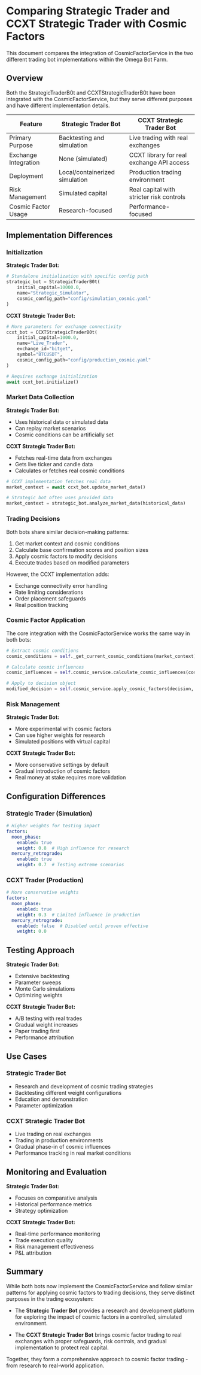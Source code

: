 # Comparing Strategic Trader and CCXT Strategic Trader with Cosmic Factors

This document compares the integration of CosmicFactorService in the two different trading bot implementations within the Omega Bot Farm.

## Overview

Both the StrategicTraderB0t and CCXTStrategicTraderB0t have been integrated with the CosmicFactorService, but they serve different purposes and have different implementation details.

| Feature | Strategic Trader Bot | CCXT Strategic Trader Bot |
|---------|---------------------|---------------------------|
| Primary Purpose | Backtesting and simulation | Live trading with real exchanges |
| Exchange Integration | None (simulated) | CCXT library for real exchange API access |
| Deployment | Local/containerized simulation | Production trading environment |
| Risk Management | Simulated capital | Real capital with stricter risk controls |
| Cosmic Factor Usage | Research-focused | Performance-focused |

## Implementation Differences

### Initialization

**Strategic Trader Bot:**

```python
# Standalone initialization with specific config path
strategic_bot = StrategicTraderB0t(
    initial_capital=10000.0,
    name="Strategic_Simulator",
    cosmic_config_path="config/simulation_cosmic.yaml"
)
```

**CCXT Strategic Trader Bot:**

```python
# More parameters for exchange connectivity
ccxt_bot = CCXTStrategicTraderB0t(
    initial_capital=1000.0,
    name="Live_Trader",
    exchange_id="bitget",
    symbol="BTCUSDT",
    cosmic_config_path="config/production_cosmic.yaml"
)

# Requires exchange initialization
await ccxt_bot.initialize()
```

### Market Data Collection

**Strategic Trader Bot:**

- Uses historical data or simulated data
- Can replay market scenarios
- Cosmic conditions can be artificially set

**CCXT Strategic Trader Bot:**

- Fetches real-time data from exchanges
- Gets live ticker and candle data
- Calculates or fetches real cosmic conditions

```python
# CCXT implementation fetches real data
market_context = await ccxt_bot.update_market_data()

# Strategic bot often uses provided data
market_context = strategic_bot.analyze_market_data(historical_data)
```

### Trading Decisions

Both bots share similar decision-making patterns:

1. Get market context and cosmic conditions
2. Calculate base confirmation scores and position sizes
3. Apply cosmic factors to modify decisions
4. Execute trades based on modified parameters

However, the CCXT implementation adds:

- Exchange connectivity error handling
- Rate limiting considerations
- Order placement safeguards
- Real position tracking

### Cosmic Factor Application

The core integration with the CosmicFactorService works the same way in both bots:

```python
# Extract cosmic conditions
cosmic_conditions = self._get_current_cosmic_conditions(market_context)

# Calculate cosmic influences
cosmic_influences = self.cosmic_service.calculate_cosmic_influences(cosmic_conditions)

# Apply to decision object
modified_decision = self.cosmic_service.apply_cosmic_factors(decision, cosmic_influences)
```

### Risk Management

**Strategic Trader Bot:**

- More experimental with cosmic factors
- Can use higher weights for research
- Simulated positions with virtual capital

**CCXT Strategic Trader Bot:**

- More conservative settings by default
- Gradual introduction of cosmic factors
- Real money at stake requires more validation

## Configuration Differences

### Strategic Trader (Simulation)

```yaml
# Higher weights for testing impact
factors:
  moon_phase:
    enabled: true
    weight: 0.8  # High influence for research
  mercury_retrograde:
    enabled: true
    weight: 0.7  # Testing extreme scenarios
```

### CCXT Trader (Production)

```yaml
# More conservative weights
factors:
  moon_phase:
    enabled: true
    weight: 0.3  # Limited influence in production
  mercury_retrograde:
    enabled: false  # Disabled until proven effective
    weight: 0.0
```

## Testing Approach

**Strategic Trader Bot:**

- Extensive backtesting
- Parameter sweeps
- Monte Carlo simulations
- Optimizing weights

**CCXT Strategic Trader Bot:**

- A/B testing with real trades
- Gradual weight increases
- Paper trading first
- Performance attribution

## Use Cases

### Strategic Trader Bot

- Research and development of cosmic trading strategies
- Backtesting different weight configurations
- Education and demonstration
- Parameter optimization

### CCXT Strategic Trader Bot

- Live trading on real exchanges
- Trading in production environments
- Gradual phase-in of cosmic influences
- Performance tracking in real market conditions

## Monitoring and Evaluation

**Strategic Trader Bot:**

- Focuses on comparative analysis
- Historical performance metrics
- Strategy optimization

**CCXT Strategic Trader Bot:**

- Real-time performance monitoring
- Trade execution quality
- Risk management effectiveness
- P&L attribution

## Summary

While both bots now implement the CosmicFactorService and follow similar patterns for applying cosmic factors to trading decisions, they serve distinct purposes in the trading ecosystem:

- The **Strategic Trader Bot** provides a research and development platform for exploring the impact of cosmic factors in a controlled, simulated environment.

- The **CCXT Strategic Trader Bot** brings cosmic factor trading to real exchanges with proper safeguards, risk controls, and gradual implementation to protect real capital.

Together, they form a comprehensive approach to cosmic factor trading - from research to real-world application.
